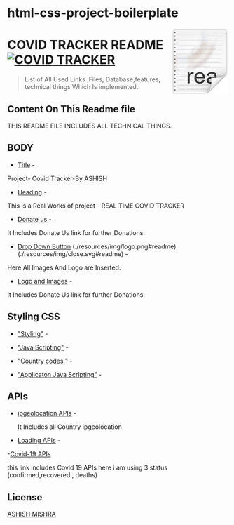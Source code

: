 # html-css-project-boilerplate
<img src="icon.png" align="right" />

# COVID TRACKER README [![COVID TRACKER](https://cdn.jsdelivr.net/gh/sindresorhus/awesome@d7305f38d29fed78fa85652e3a63e154dd8e8829/media/badge.svg)](https://github.com/sindresorhus/awesome#readme)

> List of All Used Links ,Files, Database,features, technical things Which Is implemented.

## Content On This Readme file

THIS README FILE INCLUDES ALL TECHNICAL THINGS.

## BODY

- [Title](https://mashish294.github.io/HTML---CSS-Mini-Project---Fundamentals-of-web-development-The-Internet-Analogy---anvmpxgggt2t/#readme) -

 Project- Covid Tracker-By ASHISH

- [Heading](https://mashish294.github.io/HTML---CSS-Mini-Project---Fundamentals-of-web-development-The-Internet-Analogy---anvmpxgggt2t/#readme) - 

This  is a Real Works of project - REAL TIME COVID TRACKER

- [Donate us](www.paytm.com/mashish294@ybl#readme) - 

 It Includes Donate Us link for further Donations.

 - [Drop Down Button](https://covid19.who.int/#readme)
                     (./resources/img/logo.png#readme)
                     (./resources/img/close.svg#readme) - 

 Here All Images And Logo are Inserted.

- [Logo and Images](https://github.com/matiassingers/awesome-readme/blob/master/icon.png?raw=true#readme) - 

 It Includes Donate Us link for further Donations.


## Styling CSS

- ["Styling"](./resources/css/style.css#readme) - 

- ["Java Scripting"](https://cdnjs.cloudflare.com/ajax/libs/Chart.js/2.9.3/Chart.min.js) -

- ["Country codes "](resources/js/countries.js) -

- ["Applicaton Java Scripting"](resources/js/app.js) -


## APIs


- [ipgeolocation APIs](https://api.ipgeolocation.io/ipgeo?apiKey=14c7928d2aef416287e034ee91cd360d#readme) -

  It Includes all Country ipgeolocation

- [Loading APIs](https://developer.mozilla.org/en-US/docs/Web/API/HTMLImageElement/loading#readme) -

 
-[Covid-19 APIs](https://api.covid19api.com/total/country/)

  this link includes Covid 19 APIs
  here i am using 3 status (confirmed,recovered , deaths)



## License

[ASHISH MISHRA](https://mashish294.github.io/HTML---CSS-Mini-Project---Fundamentals-of-web-development-The-Internet-Analogy---anvmpxgggt2t/)
